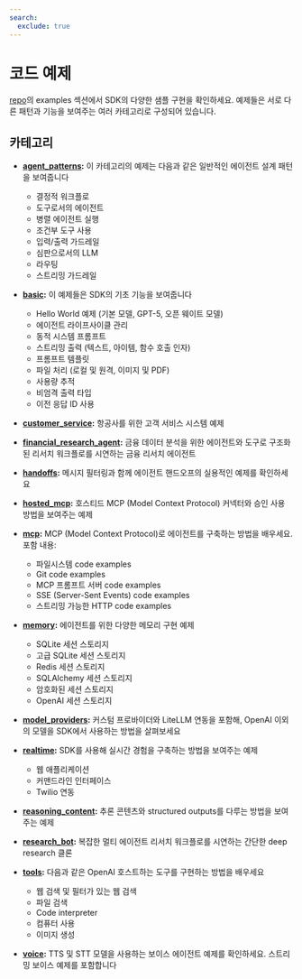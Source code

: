 ```yaml
---
search:
  exclude: true
---
```

# 코드 예제

[repo](https://github.com/openai/openai-agents-python/tree/main/examples)의 examples 섹션에서 SDK의 다양한 샘플 구현을 확인하세요. 예제들은 서로 다른 패턴과 기능을 보여주는 여러 카테고리로 구성되어 있습니다.

## 카테고리

-   **[agent_patterns](https://github.com/openai/openai-agents-python/tree/main/examples/agent_patterns):**
    이 카테고리의 예제는 다음과 같은 일반적인 에이전트 설계 패턴을 보여줍니다

    -   결정적 워크플로
    -   도구로서의 에이전트
    -   병렬 에이전트 실행
    -   조건부 도구 사용
    -   입력/출력 가드레일
    -   심판으로서의 LLM
    -   라우팅
    -   스트리밍 가드레일

-   **[basic](https://github.com/openai/openai-agents-python/tree/main/examples/basic):**
    이 예제들은 SDK의 기초 기능을 보여줍니다

    -   Hello World 예제 (기본 모델, GPT-5, 오픈 웨이트 모델)
    -   에이전트 라이프사이클 관리
    -   동적 시스템 프롬프트
    -   스트리밍 출력 (텍스트, 아이템, 함수 호출 인자)
    -   프롬프트 템플릿
    -   파일 처리 (로컬 및 원격, 이미지 및 PDF)
    -   사용량 추적
    -   비엄격 출력 타입
    -   이전 응답 ID 사용

-   **[customer_service](https://github.com/openai/openai-agents-python/tree/main/examples/customer_service):**
    항공사를 위한 고객 서비스 시스템 예제

-   **[financial_research_agent](https://github.com/openai/openai-agents-python/tree/main/examples/financial_research_agent):**
    금융 데이터 분석을 위한 에이전트와 도구로 구조화된 리서치 워크플로를 시연하는 금융 리서치 에이전트

-   **[handoffs](https://github.com/openai/openai-agents-python/tree/main/examples/handoffs):**
    메시지 필터링과 함께 에이전트 핸드오프의 실용적인 예제를 확인하세요

-   **[hosted_mcp](https://github.com/openai/openai-agents-python/tree/main/examples/hosted_mcp):**
    호스티드 MCP (Model Context Protocol) 커넥터와 승인 사용 방법을 보여주는 예제

-   **[mcp](https://github.com/openai/openai-agents-python/tree/main/examples/mcp):**
    MCP (Model Context Protocol)로 에이전트를 구축하는 방법을 배우세요. 포함 내용:

    -   파일시스템 code examples
    -   Git code examples
    -   MCP 프롬프트 서버 code examples
    -   SSE (Server-Sent Events) code examples
    -   스트리밍 가능한 HTTP code examples

-   **[memory](https://github.com/openai/openai-agents-python/tree/main/examples/memory):**
    에이전트를 위한 다양한 메모리 구현 예제

    -   SQLite 세션 스토리지
    -   고급 SQLite 세션 스토리지
    -   Redis 세션 스토리지
    -   SQLAlchemy 세션 스토리지
    -   암호화된 세션 스토리지
    -   OpenAI 세션 스토리지

-   **[model_providers](https://github.com/openai/openai-agents-python/tree/main/examples/model_providers):**
    커스텀 프로바이더와 LiteLLM 연동을 포함해, OpenAI 이외의 모델을 SDK에서 사용하는 방법을 살펴보세요

-   **[realtime](https://github.com/openai/openai-agents-python/tree/main/examples/realtime):**
    SDK를 사용해 실시간 경험을 구축하는 방법을 보여주는 예제

    -   웹 애플리케이션
    -   커맨드라인 인터페이스
    -   Twilio 연동

-   **[reasoning_content](https://github.com/openai/openai-agents-python/tree/main/examples/reasoning_content):**
    추론 콘텐츠와 structured outputs를 다루는 방법을 보여주는 예제

-   **[research_bot](https://github.com/openai/openai-agents-python/tree/main/examples/research_bot):**
    복잡한 멀티 에이전트 리서치 워크플로를 시연하는 간단한 deep research 클론

-   **[tools](https://github.com/openai/openai-agents-python/tree/main/examples/tools):**
    다음과 같은 OpenAI 호스트하는 도구를 구현하는 방법을 배우세요

    -   웹 검색 및 필터가 있는 웹 검색
    -   파일 검색
    -   Code interpreter
    -   컴퓨터 사용
    -   이미지 생성

-   **[voice](https://github.com/openai/openai-agents-python/tree/main/examples/voice):**
    TTS 및 STT 모델을 사용하는 보이스 에이전트 예제를 확인하세요. 스트리밍 보이스 예제를 포함합니다